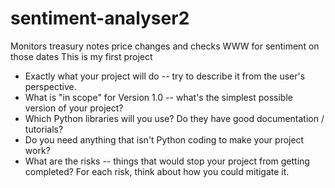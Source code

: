 # sentiment-analyser2
Monitors treasury notes price changes and checks WWW for sentiment on those dates
This is my first project 

* Exactly what your project will do -- try to describe it from the user's perspective.
* What is "in scope" for Version 1.0 -- what's the simplest possible version of your project?
* Which Python libraries will you use? Do they have good documentation / tutorials?
* Do you need anything that isn't Python coding to make your project work?
* What are the risks -- things that would stop your project from getting completed? For each risk, think about how you could mitigate it.
